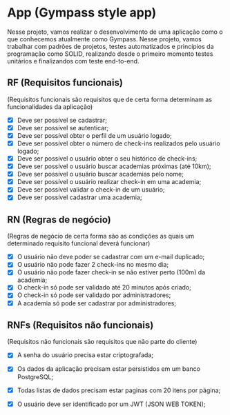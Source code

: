 # App (Gympass style app)

Nesse projeto, vamos realizar o desenvolvimento de uma aplicação como o que conhecemos atualmente como Gympass. Nesse projeto, vamos trabalhar com padrões de projetos, testes automatizados e princípios da programação como SOLID, realizando desde o primeiro momento testes unitários e finalizandos com teste end-to-end.

## RF (Requisitos funcionais)
(Requisitos funcionais são requisitos que de certa forma determinam as funcionalidades da aplicação)

- [x] Deve ser possível se cadastrar;
- [x] Deve ser possível se autenticar;
- [x] Deve ser possível obter o perfil de um usuário logado;
- [x] Deve ser possível obter o número de check-ins realizados pelo usuário logado;
- [x] Deve ser possível o usuário obter o seu histórico de check-ins;
- [x] Deve ser possível o usuário buscar academias próximas (até 10km);
- [x] Deve ser possível o usuário buscar academias pelo nome;
- [x] Deve ser possível o usuário realizar check-in em uma academia;
- [x] Deve ser possível validar o check-in de um usuário;
- [x] Deve ser possível cadastrar uma academia;

## RN (Regras de negócio)
(Regras de negócio de certa forma são as condições as quais um determinado requisito funcional deverá funcionar)

- [x] O usuário não deve poder se cadastrar com um e-mail duplicado;
- [x] O usuário não pode fazer 2 check-ins no mesmo dia;
- [x] O usuário não pode fazer check-in se não estiver perto (100m) da academia;
- [x] O check-in só pode ser validado até 20 minutos após criado;
- [x] O check-in só pode ser validado por administradores;
- [x] A academia só pode ser cadastrar por administradores;

## RNFs (Requisitos não funcionais)
(Requisitos não funcionais são requisitos que não parte do cliente)

- [x] A senha do usuário precisa estar criptografada;
- [x] Os dados da aplicação precisam estar persistidos em um banco PostgreSQL;
- [x] Todas listas de dados precisam estar paginas com 20 itens por página;
- [x] O usuário deve ser identificado por um JWT (JSON WEB TOKEN);



